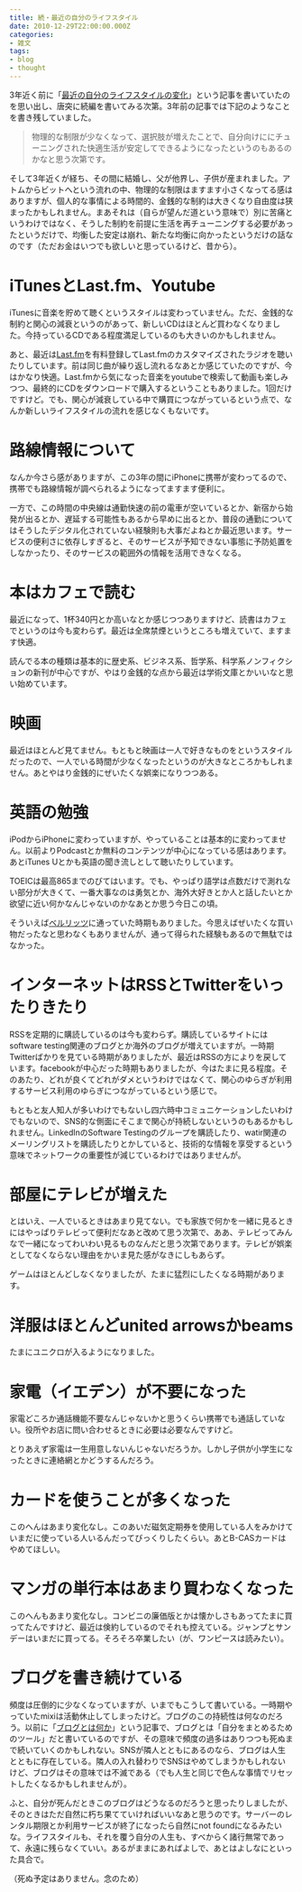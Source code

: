 ```yaml
---
title: 続・最近の自分のライフスタイル
date: 2010-12-29T22:00:00.000Z
categories:
- 雑文
tags:
- blog
- thought
---
```

3年近く前に「[最近の自分のライフスタイルの変化](/blog//2008/02/post_174/)」という記事を書いていたのを思い出し、唐突に続編を書いてみる次第。3年前の記事では下記のようなことを書き残していました。

<!-- more -->

> 物理的な制限が少なくなって、選択肢が増えたことで、自分向けににチューニングされた快適生活が安定してできるようになったというのもあるのかなと思う次第です。

そして3年近くが経ち、その間に結婚し、父が他界し、子供が産まれました。アトムからビットへという流れの中、物理的な制限はますます小さくなってる感はありますが、個人的な事情による時間的、金銭的な制約は大きくなり自由度は狭まったかもしれません。まあそれは（自らが望んだ道という意味で）別に苦痛というわけではなく、そうした制約を前提に生活を再チューニングする必要があったというだけで、均衡した安定は崩れ、新たな均衡に向かったというだけの話なのです（ただお金はいつでも欲しいと思っているけど、昔から）。

iTunesとLast.fm、Youtube
======================

iTunesに音楽を貯めて聴くというスタイルは変わっていません。ただ、金銭的な制約と関心の減衰というのがあって、新しいCDはほとんど買わなくなりました。今持っているCDである程度満足しているのも大きいのかもしれません。

あと、最近は[Last.fm](http://www.lastfm.jp/user/yamaguchi)を有料登録してLast.fmのカスタマイズされたラジオを聴いたりしています。前は同じ曲が繰り返し流れるなあとか感じていたのですが、今はかなり快適。Last.fmから気になった音楽をyoutubeで検索して動画も楽しみつつ、最終的にCDをダウンロードで購入するということもありました。1回だけですけど。でも、関心が減衰している中で購買につながっているという点で、なんか新しいライフスタイルの流れを感じなくもないです。

路線情報について
========

なんか今さら感がありますが、この3年の間にiPhoneに携帯が変わってるので、携帯でも路線情報が調べられるようになってますます便利に。

一方で、この時間の中央線は通勤快速の前の電車が空いているとか、新宿から始発が出るとか、遅延する可能性もあるから早めに出るとか、普段の通勤についてはそうしたデジタル化されていない経験則も大事だよねとか最近思います。サービスの便利さに依存しすぎると、そのサービスが予知できない事態に予防処置をしなかったり、そのサービスの範囲外の情報を活用できなくなる。

本はカフェで読む
========

最近になって、1杯340円とか高いなとか感じつつありますけど、読書はカフェでというのは今も変わらず。最近は全席禁煙というところも増えていて、ますます快適。

読んでる本の種類は基本的に歴史系、ビジネス系、哲学系、科学系ノンフィクションの新刊が中心ですが、やはり金銭的な点から最近は学術文庫とかいいなと思い始めています。

映画
==

最近はほとんど見てません。もともと映画は一人で好きなものをというスタイルだったので、一人でいる時間が少なくなったというのが大きなところかもしれません。あとやはり金銭的にぜいたくな娯楽になりつつある。

英語の勉強
=====

iPodからiPhoneに変わっていますが、やっていることは基本的に変わってません。以前よりPodcastとか無料のコンテンツが中心になっている感はあります。あとiTunes Uとかも英語の聞き流しとして聴いたりしています。

TOEICは最高865までのびてはいます。でも、やっぱり語学は点数だけで測れない部分が大きくて、一番大事なのは勇気とか、海外大好きとか人と話したいとか欲望に近い何かなんじゃないのかなあとか思う今日この頃。

そういえば[ベルリッツ](http://www.berlitz.co.jp/)に通っていた時期もありました。今思えばぜいたくな買い物だったなと思わなくもありませんが、通って得られた経験もあるので無駄ではなかった。

インターネットはRSSとTwitterをいったりきたり
===========================

RSSを定期的に購読しているのは今も変わらず。購読しているサイトにはsoftware testing関連のブログとか海外のブログが増えていますが。一時期Twitterばかりを見ている時期がありましたが、最近はRSSの方によりを戻しています。facebookが中心だった時期もありましたが、今はたまに見る程度。そのあたり、どれが良くてどれがダメというわけではなくて、関心のゆらぎが利用するサービス利用のゆらぎにつながっているという感じで。

もともと友人知人が多いわけでもないし四六時中コミュニケーションしたいわけでもないので、SNS的な側面にそこまで関心が持続しないというのもあるかもしれません。LinkedInのSoftware Testingのグループを購読したり、watir関連のメーリングリストを購読したりとかしていると、技術的な情報を享受するという意味でネットワークの重要性が減じているわけではありませんが。

部屋にテレビが増えた
==========

とはいえ、一人でいるときはあまり見てない。でも家族で何かを一緒に見るときにはやっぱりテレビって便利だなあと改めて思う次第で、ああ、テレビってみんなで一緒になってわいわい見るものなんだと思う次第であります。テレビが娯楽としてなくならない理由をかいま見た感がなきにしもあらず。

ゲームはほとんどしなくなりましたが、たまに猛烈にしたくなる時期があります。

洋服はほとんどunited arrowsかbeams
==========================

たまにユニクロが入るようになりました。

家電（イエデン）が不要になった
===============

家電どころか通話機能不要なんじゃないかと思うくらい携帯でも通話していない。役所やお店に問い合わせるときに必要は必要なんですけど。

とりあえず家電は一生用意しないんじゃないだろうか。しかし子供が小学生になったときに連絡網とかどうするんだろう。

カードを使うことが多くなった
==============

このへんはあまり変化なし。このあいだ磁気定期券を使用している人をみかけていまだに使っている人いるんだってびっくりしたくらい。あとB-CASカードはやめてほしい。

マンガの単行本はあまり買わなくなった
==================

このへんもあまり変化なし。コンビニの廉価版とかは懐かしさもあってたまに買ってたんですけど、最近は倹約しているのでそれも控えている。ジャンプとサンデーはいまだに買ってる。そろそろ卒業したい（が、ワンピースは読みたい）。

ブログを書き続けている
===========

頻度は圧倒的に少なくなっていますが、いまでもこうして書いている。一時期やっていたmixiは活動休止してしまったけど。ブログのこの持続性は何なのだろう。以前に「[ブログとは何か](/blog//2006/04/post_130/)」という記事で、ブログとは「自分をまとめるためのツール」だと書いているのですが、その意味で頻度の過多はありつつも死ぬまで続いていくのかもしれない。SNSが隣人とともにあるのなら、ブログは人生とともに存在している。隣人の入れ替わりでSNSはやめてしまうかもしれないけど、ブログはその意味では不滅である（でも人生と同じで色んな事情でリセットしたくなるかもしれませんが）。

ふと、自分が死んだときこのブログはどうなるのだろうと思ったりしましたが、そのときはただ自然に朽ち果てていければいいなあと思うのです。サーバーのレンタル期限とか利用サービスが終了になったら自然にnot foundになるみたいな。ライフスタイルも、それを覆う自分の人生も、すべからく諸行無常であって、永遠に残らなくていい。あるがままにあればよしで、あとはよしなにといった具合で。

（死ぬ予定はありません。念のため）
